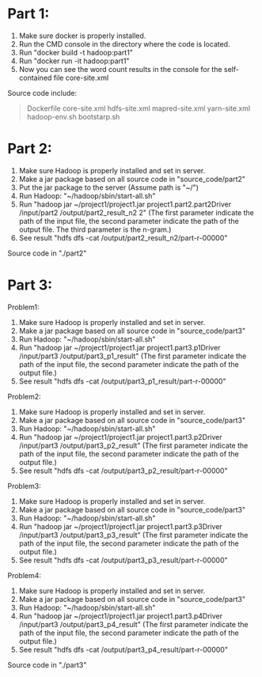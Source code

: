 # Part 1:

1. Make sure docker is properly installed.
2. Run the CMD console in the directory where the code is located.
3. Run "docker build -t hadoop:part1"
4. Run "docker run -it hadoop:part1"
5. Now you can see the word count results in the console for the self-contained file core-site.xml

Source code include:
> Dockerfile
> core-site.xml
> hdfs-site.xml
> mapred-site.xml
> yarn-site.xml
> hadoop-env.sh
> bootstarp.sh

# Part 2:

1. Make sure Hadoop is properly installed and set in server.
2. Make a jar package based on all source code in "source_code/part2"
3. Put the jar package to the server (Assume path is "~/")
4. Run Hadoop: "~/hadoop/sbin/start-all.sh"
5. Run "hadoop jar ~/project1/project1.jar  project1.part2.part2Driver /input/part2 /output/part2_result_n2 2" (The first parameter indicate the path of the input file, the second parameter indicate the path of the output file. The third parameter is the n-gram.)
6. See result "hdfs dfs -cat /output/part2_result_n2/part-r-00000" 

Source code in "./part2"

# Part 3:

Problem1:
1. Make sure Hadoop is properly installed and set in server.
2. Make a jar package based on all source code in "source_code/part3"
3. Run Hadoop: "~/hadoop/sbin/start-all.sh"
4. Run "hadoop jar ~/project1/project1.jar  project1.part3.p1Driver /input/part3 /output/part3_p1_result"  (The first parameter indicate the path of the input file, the second parameter indicate the path of the output file.)
5. See result "hdfs dfs -cat /output/part3_p1_result/part-r-00000"

Problem2:
1. Make sure Hadoop is properly installed and set in server.
2. Make a jar package based on all source code in "source_code/part3"
3. Run Hadoop: "~/hadoop/sbin/start-all.sh"
4. Run "hadoop jar ~/project1/project1.jar  project1.part3.p2Driver /input/part3 /output/part3_p2_result"  (The first parameter indicate the path of the input file, the second parameter indicate the path of the output file.)
5. See result "hdfs dfs -cat /output/part3_p2_result/part-r-00000"

Problem3:
1. Make sure Hadoop is properly installed and set in server.
2. Make a jar package based on all source code in "source_code/part3"
3. Run Hadoop: "~/hadoop/sbin/start-all.sh"
4. Run "hadoop jar ~/project1/project1.jar  project1.part3.p3Driver /input/part3 /output/part3_p3_result"  (The first parameter indicate the path of the input file, the second parameter indicate the path of the output file.)
5. See result "hdfs dfs -cat /output/part3_p3_result/part-r-00000"

Problem4:
1. Make sure Hadoop is properly installed and set in server.
2. Make a jar package based on all source code in "source_code/part3"
3. Run Hadoop: "~/hadoop/sbin/start-all.sh"
4. Run "hadoop jar ~/project1/project1.jar  project1.part3.p4Driver /input/part3 /output/part3_p4_result"  (The first parameter indicate the path of the input file, the second parameter indicate the path of the output file.)
5. See result "hdfs dfs -cat /output/part3_p4_result/part-r-00000"

Source code in "./part3"


